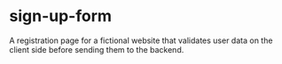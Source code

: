 # sign-up-form

A registration page for a fictional website that validates user data on the client side before sending them to the backend.
